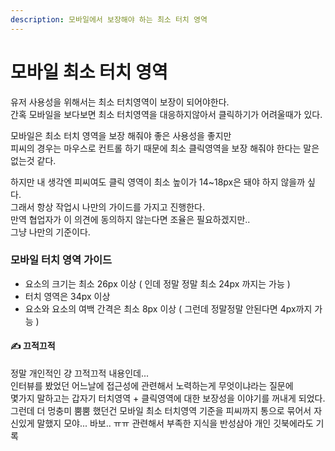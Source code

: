 ```yaml
---
description: 모바일에서 보장해야 하는 최소 터치 영역
---
```


# 모바일 최소 터치 영역

유저 사용성을 위해서는 최소 터치영역이 보장이 되어야한다.  
간혹 모바일을 보다보면 최소 터치영역을 대응하지않아서 클릭하기가 어려울때가 있다.

모바일은 최소 터치 영역을 보장 해줘야 좋은 사용성을 좋지만  
피씨의 경우는 마우스로 컨트롤 하기 때문에 최소 클릭영역을 보장 해줘야 한다는 말은 없는것 같다.

하지만 내 생각엔 피씨여도 클릭 영역이 최소 높이가 14~18px은 돼야 하지 않을까 싶다.  
그래서 항상 작업시 나만의 가이드를 가지고 진행한다.  
만역 협업자가 이 의견에 동의하지 않는다면 조율은 필요하겠지만..   
그냥 나만의 기준이다.

### 모바일 터치 영역 가이드

* 요소의 크기는 최소 26px 이상 \( 인데 정말 정말 최소 24px 까지는 가능 \)
* 터치 영역은 34px 이상
* 요소와 요소의 여백 간격은 최소 8px 이상 \( 그런데 정말정말 안된다면 4px까지 가능 \)





#### ✍️  끄적끄적

정말 개인적인 걍 끄적끄적 내용인데...   
인터뷰를 봤었던 어느날에 접근성에 관련해서 노력하는게 무엇이냐라는 질문에  
몇가지 말하고는 갑자기 터치영역 + 클릭영역에 대한 보장성을 이야기를 꺼내게 되었다.  
그런데 더 멍충미 뿜뿜 했던건 모바일 최소 터치영역 기준을 피씨까지 통으로 묶어서 자신있게 말했지 모야...  바보.. ㅠㅠ 관련해서 부족한 지식을 반성삼아 개인 깃북에라도 기록 



